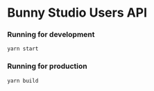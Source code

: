 # Bunny Studio Users API

### Running for development

`yarn start`

### Running for production

`yarn build`


